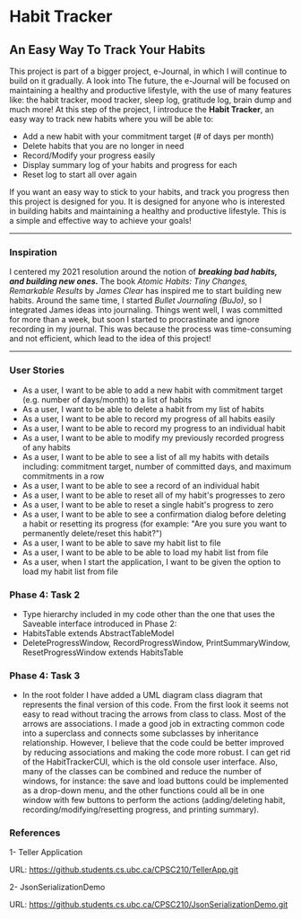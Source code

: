 # Habit Tracker

## An Easy Way To Track Your Habits

This project is part of a bigger project, e-Journal, in which I will continue to build on it gradually. A look into
The future, the e-Journal will be focused on maintaining a healthy and productive lifestyle, with the use of many
features like: the habit tracker, mood tracker, sleep log, gratitude log, brain dump and much more! At this step of the
project, I introduce the **Habit Tracker**, an easy way to track new habits where you will be able to:
- Add a new habit with your commitment target (# of days per month)
- Delete habits that you are no longer in need
- Record/Modify your progress easily
- Display summary log of your habits and progress for each
- Reset log to start all over again

If you want an easy way to stick to your habits, and track you progress then this project is designed for you. It is 
designed for anyone who is interested in building habits and maintaining a healthy and productive lifestyle. This is 
a simple and effective way to achieve your goals!

***

### Inspiration

I centered my 2021 resolution around the notion of ***breaking bad habits, and building new ones.*** The book *Atomic
Habits: Tiny Changes, Remarkable Results* by *James Clear* has inspired me to start building new habits. Around the same
time, I started *Bullet Journaling (BuJo)*, so I integrated James ideas into journaling. Things went well, I was
committed for more than a week, but soon I started to procrastinate and ignore recording in my journal. This was because
the process was time-consuming and not efficient, which lead to the idea of this project!

***

### User Stories

- As a user, I want to be able to add a new habit with commitment target (e.g. number of days/month) to a list of habits
- As a user, I want to be able to delete a habit from my list of habits
- As a user, I want to be able to record my progress of all habits easily
- As a user, I want to be able to record my progress to an individual habit
- As a user, I want to be able to modify my previously recorded progress of any habits
- As a user, I want to be able to see a list of all my habits with details including: commitment target, number of
committed days, and maximum commitments in a row
- As a user, I want to be able to see a record of an individual habit
- As a user, I want to be able to reset all of my habit's progresses to zero 
- As a user, I want to be able to reset a single habit's progress to zero
- As a user, I want to be able to see a confirmation dialog before deleting a habit or resetting its progress
(for example: "Are you sure you want to permanently delete/reset this habit?")
- As a user, I want to be able to save my habit list to file
- As a user, I want to be able to be able to load my habit list from file
- As a user, when I start the application, I want to be given the option to load my habit list from file

### Phase 4: Task 2
- Type hierarchy included in my code other than the one that uses the Saveable interface introduced in Phase 2:
- HabitsTable extends AbstractTableModel
- DeleteProgressWindow, RecordProgressWindow, PrintSummaryWindow, ResetProgressWindow extends HabitsTable

### Phase 4: Task 3
- In the root folder I have added a UML diagram class diagram that represents the final version of this code. From the
first look it seems not easy to read without tracing the arrows from class to class. Most of the arrows are
associations. I made a good job in extracting common code into a superclass and connects some subclasses by
inheritance relationship. However, I believe that the code could be better improved by reducing associations and 
making the code more robust. I can get rid of the HabitTrackerCUI, which is the old console user interface. Also, many
of the classes can be combined and reduce the number of windows, for instance: the save and load buttons could be
implemented as a drop-down menu, and the other functions could all be in one window with few buttons to perform the
actions (adding/deleting habit, recording/modifying/resetting progress, and printing summary).

### References
1- Teller Application

URL: https://github.students.cs.ubc.ca/CPSC210/TellerApp.git


2- JsonSerializationDemo

URL: https://github.students.cs.ubc.ca/CPSC210/JsonSerializationDemo.git

